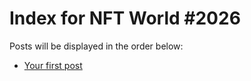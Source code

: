 # Index for NFT World #2026
Posts will be displayed in the order below:

- [Your first post](./001-first.md)

